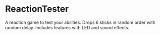 # ReactionTester
A reaction game to test your abilities. Drops 6 sticks in random order with random delay. Includes features with LED and sound effects.

